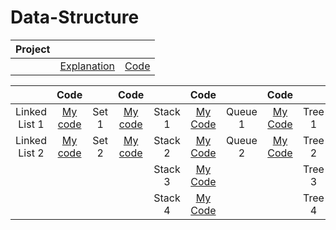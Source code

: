 # Data-Structure

|Project|||
|:---:|:---:|:---:|
||[Explanation](https://github.com/yeonx/Data-Structure/blob/main/Project/%5B%EC%8A%A4%EB%A7%88%ED%8A%B8%EA%B8%B0%EA%B8%B0%5D19011824_%EC%9D%B4%EC%97%B0%ED%9D%AC.pdf)|[Code](https://github.com/yeonx/Data-Structure/blob/main/Project/%5B%EC%8A%A4%EB%A7%88%ED%8A%B8%EA%B8%B0%EA%B8%B0%5D19011824_%EC%9D%B4%EC%97%B0%ED%9D%AC.cpp)|


||Code||Code||Code||Code||Code|
|:---:|:---:|:---:|:---:|:---:|:---:|:---:|:---:|:---:|:---:|
|Linked List 1|[My code](https://github.com/yeonx/Data-Structure/blob/main/Linked%20List/LL%20num1.cpp)|Set 1|[My code](https://github.com/yeonx/Data-Structure/blob/main/Set/set%20num1.c)|Stack 1|[My Code](https://github.com/yeonx/Data-Structure/blob/main/Stack/stack-num1.cpp)|Queue 1|[My Code](https://github.com/yeonx/Data-Structure/blob/main/Queue/queue%20num1.c)|Tree 1|[My Code](https://github.com/yeonx/Data-Structure/blob/main/tree/tree%20num1.c)|
|Linked List 2|[My code](https://github.com/yeonx/Data-Structure/blob/main/Linked%20List/LL%20num2.cpp)|Set 2|[My code](https://github.com/yeonx/Data-Structure/blob/main/Set/set%20num2.cpp)|Stack 2|[My Code](https://github.com/yeonx/Data-Structure/blob/main/Stack/stack-num2.c)|Queue 2|[My Code](https://github.com/yeonx/Data-Structure/blob/main/Queue/queue%20num2.c)|Tree 2|[My Code](https://github.com/yeonx/Data-Structure/blob/main/tree/tree%20num2.c)|
|||||Stack 3|[My Code](https://github.com/yeonx/Data-Structure/blob/main/Stack/stack-num3.cpp)|||Tree 3|[My Code](https://github.com/yeonx/Data-Structure/blob/main/tree/tree%20num3.c)|
|||||Stack 4|[My Code](https://github.com/yeonx/Data-Structure/blob/main/Stack/stack-num4.c)|||Tree 4|[My Code](https://github.com/yeonx/Data-Structure/blob/main/tree/tree%20num4.c)|
